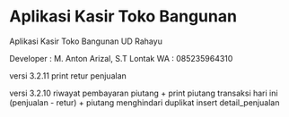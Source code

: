 # Aplikasi Kasir Toko Bangunan

Aplikasi Kasir Toko Bangunan
UD Rahayu

Developer : M. Anton Arizal, S.T
Lontak WA : 085235964310

versi 3.2.11
print retur penjualan

versi 3.2.10
riwayat pembayaran piutang + print piutang
transaksi hari ini (penjualan - retur) + piutang
menghindari duplikat insert detail_penjualan